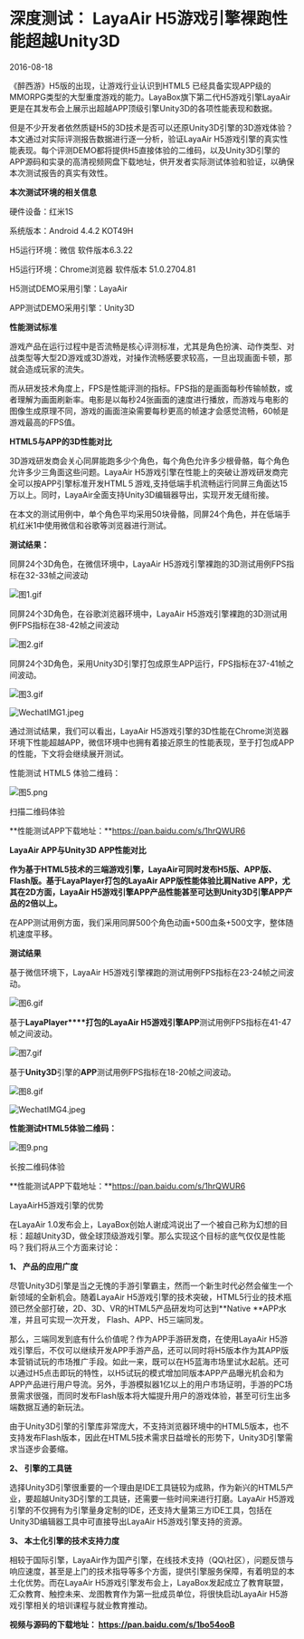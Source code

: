 # 深度测试： LayaAir H5游戏引擎裸跑性能超越Unity3D

2016-08-18 

《醉西游》H5版的出现，让游戏行业认识到HTML5 已经具备实现APP级的MMORPG类型的大型重度游戏的能力。LayaBox旗下第二代H5游戏引擎LayaAir更是在其发布会上展示出超越APP顶级引擎Unity3D的各项性能表现和数据。

但是不少开发者依然质疑H5的3D技术是否可以还原Unity3D引擎的3D游戏体验？本文通过对实际评测报告数据进行逐一分析，验证LayaAir H5游戏引擎的真实性能表现。每个评测DEMO都将提供H5直接体验的二维码，以及Unity3D引擎的APP源码和实录的高清视频网盘下载地址，供开发者实际测试体验和验证，以确保本次测试报告的真实有效性。

 

**本次测试环境的相关信息**

硬件设备：红米1S

系统版本：Android 4.4.2 KOT49H

H5运行环境：微信 软件版本6.3.22

H5运行环境：Chrome浏览器 软件版本 51.0.2704.81

H5测试DEMO采用引擎：LayaAir

APP测试DEMO采用引擎：Unity3D

 

**性能测试标准**

游戏产品在运行过程中是否流畅是核心评测标准，尤其是角色扮演、动作类型、对战类型等大型2D游戏或3D游戏，对操作流畅感要求较高，一旦出现画面卡顿，那就会造成玩家的流失。

 

而从研发技术角度上，FPS是性能评测的指标。FPS指的是画面每秒传输帧数，或者理解为画面刷新率。电影是以每秒24张画面的速度进行播放，而游戏与电影的图像生成原理不同，游戏的画面渲染需要每秒更高的帧速才会感觉流畅，60帧是游戏最高的FPS值。



**HTML5与APP的3D性能对比** 

3D游戏研发商会关心同屏能跑多少个角色，每个角色允许多少根骨骼，每个角色允许多少三角面这些问题。LayaAir H5游戏引擎在性能上的突破让游戏研发商完全可以按APP引擎标准开发HTML５游戏,支持低端手机流畅运行同屏三角面达15万以上。同时，LayaAir全面支持Unity3D编辑器导出，实现开发无缝衔接。

 

在本文的测试用例中，单个角色平均采用50块骨骼，同屏24个角色，并在低端手机红米1中使用微信和谷歌等浏览器进行测试。

**测试结果：**

同屏24个3D角色，在微信环境中，LayaAir H5游戏引擎裸跑的3D测试用例FPS指标在32-33帧之间波动

![图1.gif](http://www.layabox.com/uploadfile/image/20160818/1471486139135084.gif)

同屏24个3D角色，在谷歌浏览器环境中，LayaAir H5游戏引擎裸跑的3D测试用例FPS指标在38-42帧之间波动

![图2.gif](http://www.layabox.com/uploadfile/image/20160818/1471486181260235.gif)

同屏24个3D角色，采用Unity3D引擎打包成原生APP运行，FPS指标在37-41帧之间波动。

![图3.gif](http://www.layabox.com/uploadfile/image/20160818/1471486197770206.gif)

![WechatIMG1.jpeg](http://www.layabox.com/uploadfile/image/20160818/1471486415704601.jpeg)

通过测试结果，我们可以看出，LayaAir H5游戏引擎的3D性能在Chrome浏览器环境下性能超越APP，微信环境中也拥有着接近原生的性能表现，至于打包成APP的性能，下文将会继续展开测试。

 性能测试 HTML5 体验二维码： 

![图5.png](http://www.layabox.com/uploadfile/image/20160818/1471486439848963.png)

扫描二维码体验

 

**性能测试APP下载地址：**https://pan.baidu.com/s/1hrQWUR6

 

 

**LayaAir APP与Unity3D APP性能对比**

**作为基于HTML5技术的三端游戏引擎，LayaAir可同时发布H5版、APP版、Flash版。基于LayaPlayer打包的LayaAir APP版性能体验比肩Native APP，尤其在2D方面，LayaAir H5游戏引擎APP产品性能甚至可达到Unity3D引擎APP产品的2倍以上。**

在APP测试用例方面，我们采用同屏500个角色动画+500血条+500文字，整体随机速度平移。

 

**测试结果**

基于微信环境下，LayaAir H5游戏引擎裸跑的测试用例FPS指标在23-24帧之间波动。

![图6.gif](http://www.layabox.com/uploadfile/image/20160818/1471486631406153.gif)

基于**LayaPlayer****打包的LayaAir H5游戏引擎APP**测试用例FPS指标在41-47帧之间波动。

![图7.gif](http://www.layabox.com/uploadfile/image/20160818/1471486652599544.gif)

基于**Unity3D**引擎的**APP**测试用例FPS指标在18-20帧之间波动。

![图8.gif](http://www.layabox.com/uploadfile/image/20160818/1471486673148963.gif)

 

![WechatIMG4.jpeg](http://www.layabox.com/uploadfile/image/20160818/1471486707594127.jpeg)

**性能测试HTML5体验二维码：**

![图9.png](http://www.layabox.com/uploadfile/image/20160818/1471486733502643.png)

长按二维码体验

 

**性能测试APP下载地址：**https://pan.baidu.com/s/1hrQWUR6

 

 LayaAirH5游戏引擎的优势 

在LayaAir 1.0发布会上，LayaBox创始人谢成鸿说出了一个被自己称为幻想的目标：超越Unity3D，做全球顶级游戏引擎。那么实现这个目标的底气仅仅是性能吗？我们将从三个方面来讨论：

**1、 产品的应用广度**

尽管Unity3D引擎是当之无愧的手游引擎霸主，然而一个新生时代必然会催生一个新领域的全新机会。随着LayaAir H5游戏引擎的技术突破，HTML5行业的技术瓶颈已然全部打破，2D、3D、VR的HTML5产品研发均可达到**Native **APP水准，并且可实现一次开发， Flash、APP、H5三端同发。

那么，三端同发到底有什么价值呢？作为APP手游研发商，在使用LayaAir H5游戏引擎后，不仅可以继续开发APP手游产品，还可以同时将H5版本作为其APP版本营销试玩的市场推广手段。如此一来，既可以在H5蓝海市场里试水起航。还可以通过H5点击即玩的特性，以H5试玩的模式增加同版本APP产品曝光机会和为APP产品进行用户导流。另外，手游模拟器1亿以上的用户市场证明，手游的PC场景需求很强，而同时发布Flash版本将大幅提升用户的游戏体验，甚至可衍生出多端数据互通的新玩法。

由于Unity3D引擎的引擎库非常庞大，不支持浏览器环境中的HTML5版本，也不支持发布Flash版本，因此在HTML5技术需求日益增长的形势下，Unity3D引擎需求当逐步会萎缩。

 **2、 引擎的工具链**

选择Unity3D引擎很重要的一个理由是IDE工具链较为成熟，作为新兴的HTML5产业，要超越Unity3D引擎的工具链，还需要一些时间来进行打磨。LayaAir H5游戏引擎的不仅拥有为引擎量身定制的IDE，还支持大量第三方IDE工具，包括在Unity3D编辑器工具中可直接导出LayaAir H5游戏引擎支持的资源。

**3、 本土化引擎的技术支持力度**

相较于国际引擎，LayaAir作为国产引擎，在线技术支持（QQ\社区），问题反馈与响应速度，甚至是上门的技术指导等多个方面，提供引擎服务保障，有着明显的本土化优势。而在LayaAir H5游戏引擎发布会上，LayaBox发起成立了教育联盟，汇众教育、触控未来、龙图教育作为第一批成员单位，将很快启动LayaAir H5游戏引擎相关的培训课程与就业教育推动。

 

**视频与源码的下载地址： https://pan.baidu.com/s/1bo54ooB**